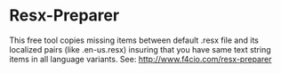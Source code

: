 # Resx-Preparer
This free tool copies missing items between default .resx file and its localized pairs (like .en-us.resx) insuring that you have same text string items in all language variants. See: http://www.f4cio.com/resx-preparer
